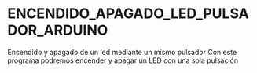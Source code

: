 # ENCENDIDO_APAGADO_LED_PULSADOR_ARDUINO
Encendido y apagado de un led mediante un mismo pulsador
Con este programa podremos encender y apagar un LED con una sola pulsación

